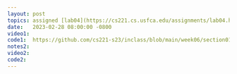 ```yaml
---
layout: post
topics: assigned [lab04](https://cs221.cs.usfca.edu/assignments/lab04.html), 2-dimensional array, recursion
date:   2023-02-28 08:00:00 -0800
video1: 
code1:  https://github.com/cs221-s23/inclass/blob/main/week06/section01/
notes2: 
video2: 
code2:  
---
```

